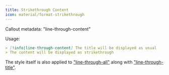 ```yaml
---
title: Strikethrough Content
icon: material/format-strikethrough
---
```


Callout metadata: "line-through-content"

Usage:

```md
> [!info|line-through-content] The title will be displayed as usual
> The content will be displayed as strikethrough
```

The style itself is also applied to ["line-through-all"](../combined-styling/page-23.md)
along with ["line-through-title"](../title-styling/page-23.md).

